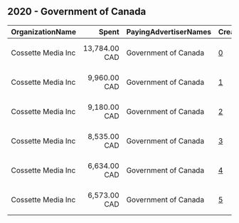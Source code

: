 ## 2020 - Government of Canada 
|OrganizationName|Spent|PayingAdvertiserNames|CreativeUrls|Impressions|Genders|AgeBrackets|CountryCodes|BillingAddresses|CandidateBallotInformation|
|:---|---:|:---|:---|---:|:---|:---|:---|:---|:---|
|Cossette Media Inc|13,784.00 CAD|Government of Canada|[0](https://www.snap.com/political-ads/asset/4116fbcf37588fc5841dc2bab8a556b70dd5089f85fbec1774a3b420d207da98?mediaType=mp4)|1,484,122||18-34|canada|"P.O. Box. 11613, Succ. Centre-ville,Montreal,H3C5V9,CA"||
|Cossette Media Inc|9,960.00 CAD|Government of Canada|[1](https://www.snap.com/political-ads/asset/ccc451ee1bf8c296fd3dc1aecf88d6be6a082a4d8ced390bb8e369752ad055cd?mediaType=mp4)|1,070,770||18-34|canada|"P.O. Box. 11613, Succ. Centre-ville,Montreal,H3C5V9,CA"||
|Cossette Media Inc|9,180.00 CAD|Government of Canada|[2](https://www.snap.com/political-ads/asset/7592dc3203296f13dcf91a78c07edfdbaeb6e88127b56406b0abaf04ef6d7eac?mediaType=mp4)|989,255||18-34|canada|"P.O. Box. 11613, Succ. Centre-ville,Montreal,H3C5V9,CA"||
|Cossette Media Inc|8,535.00 CAD|Government of Canada|[3](https://www.snap.com/political-ads/asset/57c80e8292e8b932d9199f342e0af6626d311656d015e64c6381a4ac77a97a10?mediaType=mp4)|917,773||18-34|canada|"P.O. Box. 11613, Succ. Centre-ville,Montreal,H3C5V9,CA"||
|Cossette Media Inc|6,634.00 CAD|Government of Canada|[4](https://www.snap.com/political-ads/asset/26f2993a39d83ab5eb05e74f9a48b7fb886943bf547c4e93fc11871c91c19d35?mediaType=mp4)|2,615,770||18-34|canada|"P.O. Box. 11613, Succ. Centre-ville,Montreal,H3C5V9,CA"||
|Cossette Media Inc|6,573.00 CAD|Government of Canada|[5](https://www.snap.com/political-ads/asset/b44ce27d3121bf21b40ed90f05788842a1af75b9b36585e31c0572871aefd399?mediaType=mp4)|698,935||18-34|canada|"P.O. Box. 11613, Succ. Centre-ville,Montreal,H3C5V9,CA"||

